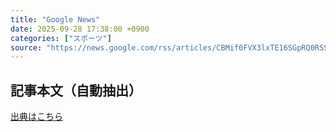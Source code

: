 ```yaml
---
title: "Google News"
date: 2025-09-28 17:38:00 +0900
categories: ["スポーツ"]
source: "https://news.google.com/rss/articles/CBMif0FVX3lxTE16SGpRQ0RSS3gxeXg2T0tUUlltdGJZZHJ1SEp3OUE3MjVJQ2dvS3MxdWktajAtZUFUQXhReFF5ZUYzR1JiR1NCbEZrZzROcDlVZENQNndTRzdKMmJ3NTFMSWp1ZWgtWjQ3NnN1Q1lYYXl0R2VWNHV3cTU5NXVEeEE?oc=5"
---
```


## 記事本文（自動抽出）
<body class="y0K44d EA71Tc" id="readabilityBody"></body>

[出典はこちら](https://news.google.com/rss/articles/CBMif0FVX3lxTE16SGpRQ0RSS3gxeXg2T0tUUlltdGJZZHJ1SEp3OUE3MjVJQ2dvS3MxdWktajAtZUFUQXhReFF5ZUYzR1JiR1NCbEZrZzROcDlVZENQNndTRzdKMmJ3NTFMSWp1ZWgtWjQ3NnN1Q1lYYXl0R2VWNHV3cTU5NXVEeEE?oc=5)
